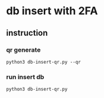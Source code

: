 # db insert with 2FA 

## instruction
### qr generate 
```
python3 db-insert-qr.py --qr

```
### run insert db
```
python3 db-insert-qr.py

```
